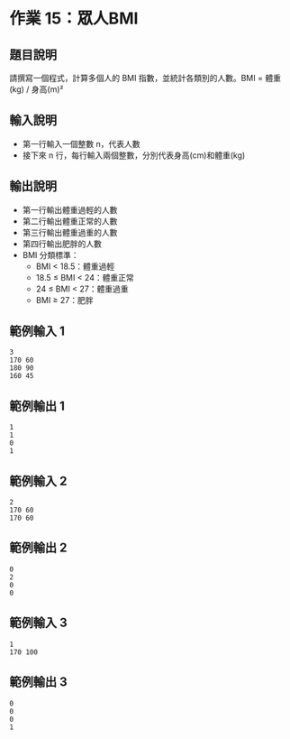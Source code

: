 # 作業 15：眾人BMI

## 題目說明
請撰寫一個程式，計算多個人的 BMI 指數，並統計各類別的人數。BMI = 體重(kg) / 身高(m)²

## 輸入說明
- 第一行輸入一個整數 n，代表人數
- 接下來 n 行，每行輸入兩個整數，分別代表身高(cm)和體重(kg)

## 輸出說明
- 第一行輸出體重過輕的人數
- 第二行輸出體重正常的人數
- 第三行輸出體重過重的人數
- 第四行輸出肥胖的人數
- BMI 分類標準：
  - BMI < 18.5：體重過輕
  - 18.5 ≤ BMI < 24：體重正常
  - 24 ≤ BMI < 27：體重過重
  - BMI ≥ 27：肥胖

## 範例輸入 1
```
3
170 60
180 90
160 45
```

## 範例輸出 1
```
1
1
0
1
```

## 範例輸入 2
```
2
170 60
170 60
```

## 範例輸出 2
```
0
2
0
0
```

## 範例輸入 3
```
1
170 100
```

## 範例輸出 3
```
0
0
0
1
``` 